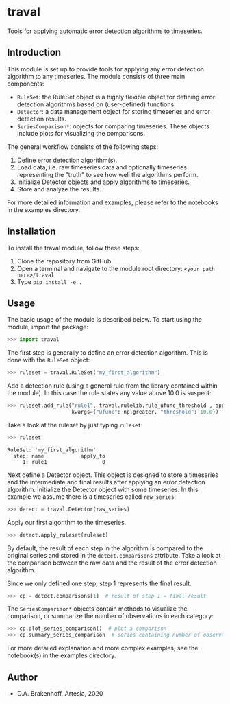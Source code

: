 # traval

Tools for applying automatic error detection algorithms to timeseries.

## Introduction

This module is set up to provide tools for applying any error detection algorithm to any timeseries. The module consists of three main components:
- `RuleSet`: the RuleSet object is a highly flexible object for defining error detection algorithms based on (user-defined) functions.
- `Detector`: a data management object for storing timeseries and error detection results.
- `SeriesComparison*`: objects for comparing timeseries. These objects include plots for visualizing the comparisons.

The general workflow consists of the following steps:
1. Define error detection algorithm(s).
2. Load data, i.e. raw timeseries data and optionally timeseries representing the "truth" to see how well the algorithms perform.
3. Initialize Detector objects and apply algorithms to timeseries.
4. Store and analyze the results.

For more detailed information and examples, please refer to the notebooks in the examples directory.

## Installation
To install the traval module, follow these steps:
1. Clone the repository from GitHub.
2. Open a terminal and navigate to the module root directory: `<your path here>/traval`
3. Type `pip install -e .`


## Usage
The basic usage of the module is described below. To start using the module, import the package:

```python
>>> import traval
```

The first step is generally to define an error detection algorithm. This is done with the `RuleSet` object:

```python
>>> ruleset = traval.RuleSet("my_first_algorithm")
```
Add a detection rule (using a general rule from the library contained within the module). In this case the rule states any value above 10.0 is suspect:

```python
>>> ruleset.add_rule("rule1", traval.rulelib.rule_ufunc_threshold , apply_to=0, 
                     kwargs={"ufunc": np.greater, "threshold": 10.0})
```

Take a look at the ruleset by just typing `ruleset`:

```python
>>> ruleset
```
```
RuleSet: 'my_first_algorithm'
  step: name            apply_to
     1: rule1                  0
```

Next define a Detector object. This object is designed to store a timeseries and the intermediate and final results after applying an error detection algorithm. Initialize the Detector object with some timeseries. In this example we assume there is a timeseries called `raw_series`:

```python
>>> detect = traval.Detector(raw_series)
```

Apply our first algorithm to the timeseries.

```python
>>> detect.apply_ruleset(ruleset)
```

By default, the result of each step in the algorithm is compared to the original series and stored in the `detect.comparisons` attribute. Take a look at the comparison between the raw data and the result of the error detection algorithm. 

Since we only defined one step, step 1 represents the final result.

```python
>>> cp = detect.comparisons[1]  # result of step 1 = final result
```

The `SeriesComparison*` objects contain methods to visualize the comparison, or summarize the number of observations in each category:

```python
>>> cp.plot_series_comparison()  # plot a comparison
>>> cp.summary_series_comparison  # series containing number of observations in each category
```

For more detailed explanation and more complex examples, see the notebook(s) in the examples directory.

## Author

- D.A. Brakenhoff, Artesia, 2020

